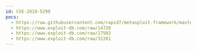 ```yaml
---
id: CVE-2010-5299
pocs:
  - https://raw.githubusercontent.com/rapid7/metasploit-framework/master/modules/exploits/windows/fileformat/microp_mppl.rb
  - https://www.exploit-db.com/raw/14720
  - https://www.exploit-db.com/raw/17502
  - https://www.exploit-db.com/raw/32261
---
```

